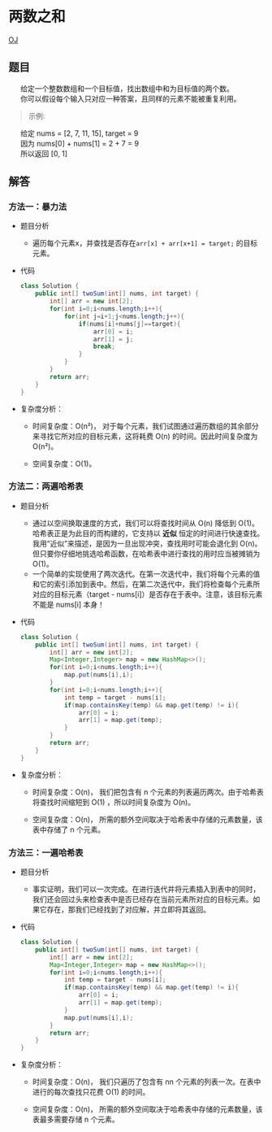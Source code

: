 # 两数之和

[OJ](https://leetcode-cn.com/problems/two-sum/description/)

## 题目

&nbsp;&nbsp;&nbsp;&nbsp;&nbsp;&nbsp;给定一个整数数组和一个目标值，找出数组中和为目标值的两个数。<br/>
&nbsp;&nbsp;&nbsp;&nbsp;&nbsp;&nbsp;你可以假设每个输入只对应一种答案，且同样的元素不能被重复利用。<br/>

  >示例:

&nbsp;&nbsp;&nbsp;&nbsp;&nbsp;&nbsp;给定 nums = [2, 7, 11, 15], target = 9 <br/>
&nbsp;&nbsp;&nbsp;&nbsp;&nbsp;&nbsp;因为 nums[0] + nums[1] = 2 + 7 = 9<br/>
&nbsp;&nbsp;&nbsp;&nbsp;&nbsp;&nbsp;所以返回 [0, 1]

## 解答

### 方法一：暴力法

* 题目分析

    * 遍历每个元素x，并查找是否存在`arr[x] + arr[x+1] = target;` 的目标元素。

* 代码
  ```java
  class Solution {
      public int[] twoSum(int[] nums, int target) {
          int[] arr = new int[2];
          for(int i=0;i<nums.length;i++){
              for(int j=i+1;j<nums.length;j++){
                  if(nums[i]+nums[j]==target){
                      arr[0] = i;
                      arr[1] = j;
                      break;
                  }
              }
          }
          return arr;
      }
  }
  ```
* 复杂度分析：

    * 时间复杂度：O(n²)， 对于每个元素，我们试图通过遍历数组的其余部分来寻找它所对应的目标元素，这将耗费 O(n) 的时间。因此时间复杂度为 O(n²)。

    * 空间复杂度：O(1)。 


### 方法二：两遍哈希表


* 题目分析

    * 通过以空间换取速度的方式，我们可以将查找时间从 O(n) 降低到 O(1)。哈希表正是为此目的而构建的，它支持以 **近似** 恒定的时间进行快速查找。我用“近似”来描述，是因为一旦出现冲突，查找用时可能会退化到 O(n)。但只要你仔细地挑选哈希函数，在哈希表中进行查找的用时应当被摊销为 O(1)。
    * 一个简单的实现使用了两次迭代。在第一次迭代中，我们将每个元素的值和它的索引添加到表中。然后，在第二次迭代中，我们将检查每个元素所对应的目标元素（target - nums[i]）是否存在于表中。注意，该目标元素不能是 nums[i] 本身！

* 代码
  ```java
  class Solution {
      public int[] twoSum(int[] nums, int target) {
          int[] arr = new int[2];
          Map<Integer,Integer> map = new HashMap<>();
          for(int i=0;i<nums.length;i++){
              map.put(nums[i],i);
          }
          for(int i=0;i<nums.length;i++){
              int temp = target - nums[i];
              if(map.containsKey(temp) && map.get(temp) != i){
                  arr[0] = i;
                  arr[1] = map.get(temp);
              }
          }
          return arr;
      }
  }
  ```
* 复杂度分析：

    * 时间复杂度：O(n)， 我们把包含有 n 个元素的列表遍历两次。由于哈希表将查找时间缩短到 O(1) ，所以时间复杂度为 O(n)。
    
    * 空间复杂度：O(n)， 所需的额外空间取决于哈希表中存储的元素数量，该表中存储了 n 个元素。 


### 方法三：一遍哈希表

* 题目分析

    * 事实证明，我们可以一次完成。在进行迭代并将元素插入到表中的同时，我们还会回过头来检查表中是否已经存在当前元素所对应的目标元素。如果它存在，那我们已经找到了对应解，并立即将其返回。

* 代码
  ```java
  class Solution {
      public int[] twoSum(int[] nums, int target) {
          int[] arr = new int[2];
          Map<Integer,Integer> map = new HashMap<>();
          for(int i=0;i<nums.length;i++){
              int temp = target - nums[i];
              if(map.containsKey(temp) && map.get(temp) != i){
                  arr[0] = i;
                  arr[1] = map.get(temp);
              }
              map.put(nums[i],i);
          }
          return arr;
      }
  }
  ```

* 复杂度分析：

    * 时间复杂度：O(n)， 我们只遍历了包含有 nn 个元素的列表一次。在表中进行的每次查找只花费 O(1) 的时间。

    * 空间复杂度：O(n)， 所需的额外空间取决于哈希表中存储的元素数量，该表最多需要存储 n 个元素。
    












